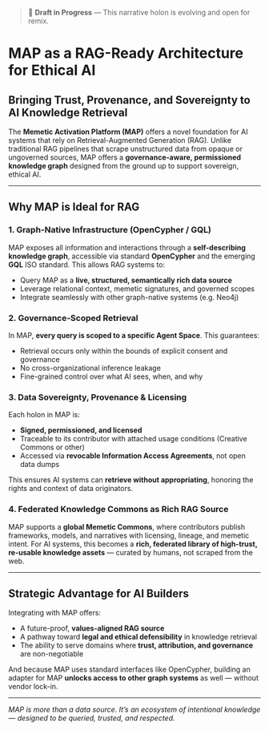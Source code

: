 > 🚧 **Draft in Progress** — This narrative holon is evolving and open for remix.

# MAP as a RAG-Ready Architecture for Ethical AI

## Bringing Trust, Provenance, and Sovereignty to AI Knowledge Retrieval

The **Memetic Activation Platform (MAP)** offers a novel foundation for AI systems that rely on Retrieval-Augmented Generation (RAG). Unlike traditional RAG pipelines that scrape unstructured data from opaque or ungoverned sources, MAP offers a **governance-aware, permissioned knowledge graph** designed from the ground up to support sovereign, ethical AI.

---

## Why MAP is Ideal for RAG

### 1. **Graph-Native Infrastructure (OpenCypher / GQL)**
MAP exposes all information and interactions through a **self-describing knowledge graph**, accessible via standard **OpenCypher** and the emerging **GQL** ISO standard. This allows RAG systems to:
- Query MAP as a **live, structured, semantically rich data source**
- Leverage relational context, memetic signatures, and governed scopes
- Integrate seamlessly with other graph-native systems (e.g. Neo4j)

### 2. **Governance-Scoped Retrieval**
In MAP, **every query is scoped to a specific Agent Space**. This guarantees:
- Retrieval occurs only within the bounds of explicit consent and governance
- No cross-organizational inference leakage
- Fine-grained control over what AI sees, when, and why

### 3. **Data Sovereignty, Provenance & Licensing**
Each holon in MAP is:
- **Signed, permissioned, and licensed**
- Traceable to its contributor with attached usage conditions (Creative Commons or other)
- Accessed via **revocable Information Access Agreements**, not open data dumps

This ensures AI systems can **retrieve without appropriating**, honoring the rights and context of data originators.

### 4. **Federated Knowledge Commons as Rich RAG Source**
MAP supports a **global Memetic Commons**, where contributors publish frameworks, models, and narratives with licensing, lineage, and memetic intent. For AI systems, this becomes a **rich, federated library of high-trust, re-usable knowledge assets** — curated by humans, not scraped from the web.

---

## Strategic Advantage for AI Builders

Integrating with MAP offers:
- A future-proof, **values-aligned RAG source**
- A pathway toward **legal and ethical defensibility** in knowledge retrieval
- The ability to serve domains where **trust, attribution, and governance** are non-negotiable

And because MAP uses standard interfaces like OpenCypher, building an adapter for MAP **unlocks access to other graph systems** as well — without vendor lock-in.

---

*MAP is more than a data source. It’s an ecosystem of intentional knowledge — designed to be queried, trusted, and respected.*